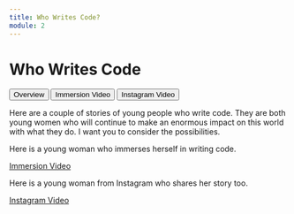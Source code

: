 ```yaml
---
title: Who Writes Code?
module: 2
---
```


# Who Writes Code

<div class="tab">
  <button class="tablinks active" onclick="openTab(event, 'Overview')">Overview</button>
  <button class="tablinks" onclick="openTab(event, 'Immerse')">Immersion Video</button>
  <button class="tablinks" onclick="openTab(event, 'Instagram')">Instagram Video</button>
</div>

<!-- Tab content -->
<div id="Overview" class="tabcontent" style="display:block">

<p>Here are a couple of stories of young people who write code.  They are both young women who will continue to make an enormous impact on this world with what they do.  I want you to consider the possibilities.</p>
</div>
<div id="Immerse" class="tabcontent">
<p>Here is a young woman who immerses herself in writing code.</p>

<p><a href="//www.youtube.com/embed/6cKaok1F1P0" data-lity>Immersion Video</a></p>
</div>

<div id="Instagram" class="tabcontent">
<p>Here is a young woman from Instagram who shares her story too.</p>

<p><a href="//www.youtube.com/embed/elaR3WhguVk" data-lity>Instagram Video</a></p>

</div>